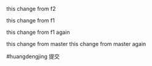 
this change from f2

this change from f1

this change from f1 again


this change from master 
this change from master  again

#huangdengjing 提交


